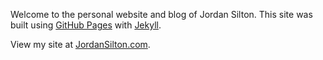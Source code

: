 Welcome to the personal website and blog of Jordan Silton. This site was built using [GitHub Pages](https://pages.github.com/) with [Jekyll](https://jekyllrb.com/).

View my site at [JordanSilton.com](https://jordansilton.com/).
